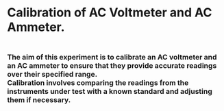 <h1>Calibration of  AC Voltmeter and AC Ammeter.</h1>
<h3><br>The aim of this experiment is to calibrate an AC voltmeter and an AC ammeter to ensure that they provide accurate readings over their specified range.<br> Calibration involves comparing the readings from the instruments under test with a known standard and adjusting them if necessary.</h3>
